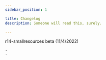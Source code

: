 ```yaml
---
sidebar_position: 1

title: Changelog
description: Someone will read this, surely.

---
```


r14-smallresources beta (11/4/2022)

	-
	-
